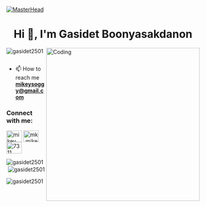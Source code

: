[![MasterHead](https://wallpapers.com/images/high/crayon-shin-chan-shinnosuke-in-the-city-ivijt4okovmcugkn.webp)](https://rishavchanda.io)
<h1 align="center">Hi 👋, I'm Gasidet Boonyasakdanon</h1>
<img align="right" alt="Coding" width="400" src="https://mir-s3-cdn-cf.behance.net/project_modules/max_1200/06f21a161921919.63cd7887d0a70.gif">

<p align="left"> <img src="https://komarev.com/ghpvc/?username=gasidet2501&label=Profile%20views&color=0e75b6&style=flat" alt="gasidet2501" /> </p>

<p align="left"> <a href="https://twitter.com/" target="blank"><img src="https://img.shields.io/twitter/follow/?logo=twitter&style=for-the-badge" alt="" /></a> </p>

- 📫 How to reach me **mikeysoggy@gmail.com**


<h3 align="left">Connect with me:</h3>
<p align="left">
<a href="https://www.facebook.com/profile.php?id=100006501633430&mibextid=b06tZ0" target="blank"><img align="center" src="https://raw.githubusercontent.com/rahuldkjain/github-profile-readme-generator/master/src/images/icons/Social/facebook.svg" alt="mikey gasidet" height="30" width="40" /></a>
<a href="https://instagram.com/mk.mikeyy" target="blank"><img align="center" src="https://raw.githubusercontent.com/rahuldkjain/github-profile-readme-generator/master/src/images/icons/Social/instagram.svg" alt="mk.mikeyy" height="30" width="40" /></a>
<a href="https://discord.gg/7311" target="blank"><img align="center" src="https://raw.githubusercontent.com/rahuldkjain/github-profile-readme-generator/master/src/images/icons/Social/discord.svg" alt="7311" height="30" width="40" /></a>
</p>


<p><img align="left" src="https://github-readme-stats.vercel.app/api/top-langs?username=gasidet2501&show_icons=true&locale=en&layout=compact" alt="gasidet2501" /></p>

<p>&nbsp;<img align="center" src="https://github-readme-stats.vercel.app/api?username=gasidet2501&show_icons=true&locale=en" alt="gasidet2501" /></p>

<p><img align="center" src="https://github-readme-streak-stats.herokuapp.com/?user=gasidet2501&" alt="gasidet2501" /></p>
